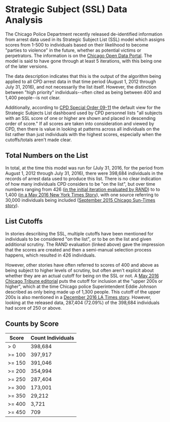 # Strategic Subject (SSL) Data Analysis

The Chicago Police Department recently released de-identified information from arrest data used
in its Strategic Subject List (SSL) model which assigns scores from 1-500 to individuals
based on their likelihood to become "parties to violence" in the future,
whether as potential victims or perpetrators. The information is on the [Chicago
Open Data Portal](https://data.cityofchicago.org/Public-Safety/Strategic-Subject-List/4aki-r3np).
The model is said to have gone through at least 5 iterations, with this being one
of the later versions.

The data description indicates that this is the output of the algorithm being
applied to all CPD arrest data in that time period (August 1, 2012 through July 31,
2016), and not necessarily the list itself. However, the distinction between "high
priority" individuals--often cited as being between 400 and 1,400 people--is not
clear.

Additionally, according to [CPD Special Order 09-11](http://directives.chicagopolice.org/directives/data/a7a57b85-155e9f4b-50c15-5e9f-7742e3ac8b0ab2d3.html?hl=true)
the default view for the Strategic Subjects List dashboard used by CPD personnel
lists "all subjects with an SSL score of one or higher are shown and placed in
descending order of score." If all scores are taken into consideration and viewed
by CPD, then there is value in looking at patterns across all individuals on the
list rather than just individuals with the highest scores, especially when the
cutoffs/totals aren't made clear.

## Total Numbers on the List

In total, at the time this model was run for (July 31, 2016, for the period from
August 1, 2012 through July 31, 2016), there were 398,684 individuals in the records
of arrest data used to produce this list. There is no clear indication of how many individuals
CPD considers to be "on the list", but over time numbers ranging from 426 ([in the initial iteration evaluated by RAND](https://link.springer.com/article/10.1007/s11292-016-9272-0)) to
to 1,400 ([in a May 2016 New York Times Story](https://link.springer.com/article/10.1007/s11292-016-9272-0)),
with one source referring to 30,000 individuals being included ([September 2015 Chicago Sun-Times story](http://chicago.suntimes.com/news/four-of-eight-men-slain-wednesday-on-police-at-risk-list/)).

## List Cutoffs

In stories describing the SSL, multiple cutoffs have been mentioned for individuals to be considered "on the list",
or to be on the list and given additional scrutiny. The RAND evaluation (linked above) gave the impression that
the scores are created and then a semi-manual selection process happens, which resulted in 426 individuals.

However, other stories have often referred to scores of 400 and above as being subject to higher levels of
scrutiny, but often aren't explicit about whether they are an actual cutoff for being on the SSL or not. A
[May 2016 Chicago Tribune editorial](http://www.chicagotribune.com/news/opinion/editorials/ct-gangs-police-loury-algorithm-edit-md-20160510-story.html)
puts the cutoff for inclusion at the "upper 200s or higher", which at the time Chicago police Superintendent Eddie Johnson
described as only being made up of 1,300 people. This cutoff of the upper 200s is also mentioned in a
[December 2016 LA Times story](http://www.latimes.com/nation/la-na-chicago-shootings-20161226-story.html). However,
looking at the released data, 287,404 (72.09%) of the 398,684 individuals had score of 250 or above.

## Counts by Score

| Score  | Count Individuals |
|--------|-------------------|
| > 0    | 398,684           |
| >= 100 | 397,917           |
| >= 150 | 391,046           |
| >= 200 | 354,994           |
| >= 250 | 287,404           |
| >= 300 | 173,001           |
| >= 350 | 29,212            |
| >= 400 | 3,721             |
| >= 450 | 709               |
